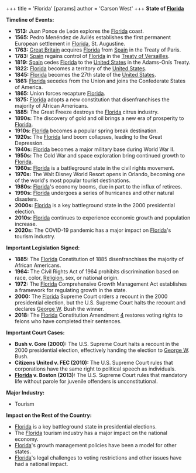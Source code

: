 +++
 title = 'Florida'
[params]
	author = 'Carson West'
+++
**State of [Florida](./../florida/)**

**Timeline of Events:**

* **1513:** Juan Ponce de León explores the [Florida](./../florida/) coast.
* **1565:** Pedro Menéndez de Avilés establishes the first permanent European settlement in [Florida](./../florida/), St. Augustine.
* **1763:** [Great Britain](./../great-britain/) acquires [Florida](./../florida/) from [Spain](./../spain/) in the Treaty of Paris.
* **1783:** [Spain](./../spain/) regains control of [Florida](./../florida/) in the [Treaty of Versailles](./../treaty-of-versailles/).
* **1819:** [Spain](./../spain/) cedes [Florida](./../florida/) to the [United States](./../united-states/) in the Adams-Onís Treaty.
* **1822:** [Florida](./../florida/) becomes a territory of the [United States](./../united-states/).
* **1845:** [Florida](./../florida/) becomes the 27th state of the [United States](./../united-states/).
* **1861:** [Florida](./../florida/) secedes from the Union and joins the Confederate States of America.
* **1865:** Union forces recapture [Florida](./../florida/).
* **1875:** [Florida](./../florida/) adopts a new constitution that disenfranchises the majority of African Americans.
* **1885:** The Great Freeze destroys the [Florida](./../florida/) citrus industry.
* **1890s:** The discovery of gold and oil brings a new era of prosperity to [Florida](./../florida/).
* **1910s:** [Florida](./../florida/) becomes a popular spring break destination.
* **1920s:** The [Florida](./../florida/) land boom collapses, leading to the Great Depression.
* **1940s:** [Florida](./../florida/) becomes a major military base during World War II.
* **1950s:** The Cold War and space exploration bring continued growth to [Florida](./../florida/).
* **1960s:** [Florida](./../florida/) is a battleground state in the civil rights movement.
* **1970s:** The Walt Disney World Resort opens in Orlando, becoming one of the world's most popular tourist destinations.
* **1980s:** [Florida](./../florida/)'s economy booms, due in part to the influx of retirees.
* **1990s:** [Florida](./../florida/) undergoes a series of hurricanes and other natural disasters.
* **2000s:** [Florida](./../florida/) is a key battleground state in the 2000 presidential election.
* **2010s:** [Florida](./../florida/) continues to experience economic growth and population increase.
* **2020s:** The COVID-19 pandemic has a major impact on [Florida](./../florida/)'s tourism industry.

**Important Legislation Signed:**

* **1885:** The [Florida](./../florida/) Constitution of 1885 disenfranchises the majority of African Americans.
* **1964:** The Civil Rights Act of 1964 prohibits discrimination based on race, color, [Religion](./../religion/), sex, or national origin.
* **1972:** The [Florida](./../florida/) Comprehensive Growth Management Act establishes a framework for regulating growth in the state.
* **2000:** The [Florida](./../florida/) Supreme Court orders a recount in the 2000 presidential election, but the U.S. Supreme Court halts the recount and declares [George W](./../george-w/). Bush the winner.
* **2018:** The [Florida](./../florida/) Constitution Amendment [4](./../4/) restores voting rights to felons who have completed their sentences.

**Important Court Cases:**

* **Bush v. Gore (2000):** The U.S. Supreme Court halts a recount in the 2000 presidential election, effectively handing the election to [George W](./../george-w/). Bush.
* **Citizens United v. FEC (2010):** The U.S. Supreme Court rules that corporations have the same right to political speech as individuals.
* **[Florida](./../florida/) v. Boston (2013):** The U.S. Supreme Court rules that mandatory life without parole for juvenile offenders is unconstitutional.

**Major Industry:**

* Tourism

**Impact on the Rest of the Country:**

* [Florida](./../florida/) is a key battleground state in presidential elections.
* The [Florida](./../florida/) tourism industry has a major impact on the national economy.
* [Florida](./../florida/)'s growth management policies have been a model for other states.
* [Florida](./../florida/)'s legal challenges to voting restrictions and other issues have had a national impact.